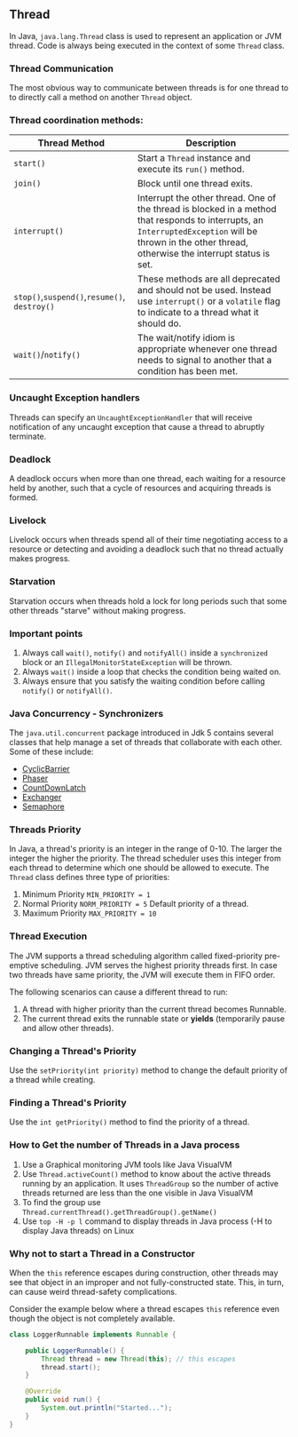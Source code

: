 ## Thread
In Java, `java.lang.Thread` class is used to represent an application or JVM thread. Code is always being executed in the context of some `Thread` class.

### Thread Communication
The most obvious way to communicate between threads is for one thread to to directly call a method on another `Thread` object.

### Thread coordination methods:
| Thread Method                                | Description                                                                                                                                                                                             |
|----------------------------------------------|---------------------------------------------------------------------------------------------------------------------------------------------------------------------------------------------------------|
| `start()`                                    | Start a `Thread` instance and execute its `run()` method.                                                                                                                                               |
| `join()`                                     | Block until one thread exits.                                                                                                                                                                           |
| `interrupt()`                                | Interrupt the other thread. One of the thread is blocked in a method that responds to interrupts, an `InterruptedException` will be thrown in the other thread, otherwise the interrupt status is set. |
| `stop()`,`suspend()`,`resume()`, `destroy()` | These methods are all deprecated and should not be used. Instead use `interrupt()` or a `volatile` flag to indicate to a thread what it should do.                                                      |
| `wait()`/`notify()`                          | The wait/notify idiom is appropriate whenever one thread needs to signal to another that a condition has been met.                                                                                      |

### Uncaught Exception handlers

Threads can specify an `UncaughtExceptionHandler` that will receive notification of any uncaught exception that cause a thread to abruptly terminate.

### Deadlock
A deadlock occurs when more than one thread, each waiting for a resource held by another, such that a cycle of resources and acquiring threads is formed.

### Livelock
Livelock occurs when threads spend all of their time negotiating access to a resource or detecting and avoiding a deadlock such that no thread actually makes progress.

### Starvation
Starvation occurs when threads hold a lock for long periods such that some other threads "starve" without making progress.

### Important points
1. Always call `wait()`, `notify()` and `notifyAll()` inside a `synchronized` block or an `IllegalMonitorStateException` will be thrown.
2. Always `wait()` inside a loop that checks the condition being waited on.
3. Always ensure that you satisfy the waiting condition before calling `notify()` or `notifyAll()`.

### Java Concurrency - Synchronizers
The `java.util.concurrent` package introduced in Jdk 5 contains several classes that help manage a set of threads that collaborate with each other. Some of these include:

* [CyclicBarrier](CyclicBarrier.md)
* [Phaser](Phaser.md)
* [CountDownLatch](CountDownLatch.md)
* [Exchanger](Exchanger.md)
* [Semaphore](Semaphore.md)

### Threads Priority
In Java, a thread's priority is an integer in the range of 0-10. The larger the integer the higher the priority.
The thread scheduler uses this integer from each thread to determine which one should be allowed to execute. The `Thread` class defines three type of priorities:
1. Minimum Priority `MIN_PRIORITY = 1`
2. Normal Priority  `NORM_PRIORITY = 5` Default priority of a thread.
3. Maximum Priority `MAX_PRIORITY = 10`

### Thread Execution
The JVM supports a thread scheduling algorithm called fixed-priority pre-emptive scheduling. JVM serves the highest priority threads first.
In case two threads have same priority, the JVM will execute them in FIFO order.

The following scenarios can cause a different thread to run:
1. A thread with higher priority than the current thread becomes Runnable.
2. The current thread exits the runnable state or **yields** (temporarily pause and allow other threads).

### Changing a Thread's Priority
Use the `setPriority(int priority)` method to change the default priority of a thread while creating.

### Finding a Thread's Priority
Use the `int getPriority()` method to find the priority of a thread.

### How to Get the number of Threads in a Java process
1. Use a Graphical monitoring JVM tools like Java VisualVM
2. Use `Thread.activeCount()` method to know about the active threads running by an application. It uses `ThreadGroup` so the number of active threads returned are less than the one visible in Java VisualVM
3. To find the group use `Thread.currentThread().getThreadGroup().getName()`
4. Use `top -H -p l` command to display threads in Java process (-H to display Java threads) on Linux

### Why not to start a Thread in a Constructor
When the `this` reference escapes during construction, other threads may see that object in an improper and not fully-constructed state. This, in turn, can cause weird thread-safety complications.

Consider the example below where a thread escapes `this` reference even though the object is not completely available.

```java
class LoggerRunnable implements Runnable {

    public LoggerRunnable() {
        Thread thread = new Thread(this); // this escapes
        thread.start();
    }

    @Override
    public void run() {
        System.out.println("Started...");
    }
}
```